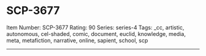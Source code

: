 # SCP-3677
Item Number: SCP-3677
Rating: 90
Series: series-4
Tags: _cc, artistic, autonomous, cel-shaded, comic, document, euclid, knowledge, media, meta, metafiction, narrative, online, sapient, school, scp

---